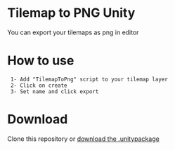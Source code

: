 # Tilemap to PNG Unity
 You can export your tilemaps as png in editor

# How to use
```
 1- Add "TilemapToPng" script to your tilemap layer
 2- Click on create
 3- Set name and click export
 ```
 
# Download

Clone this repository or [download the .unitypackage](https://github.com/leocub58/Tilemap-to-PNG-Unity/raw/master/TilemapToPng.unitypackage)


